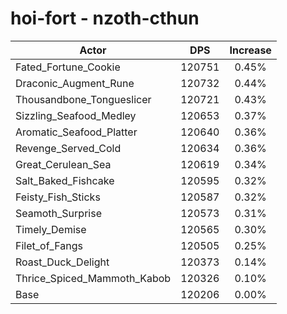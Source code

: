 # hoi-fort - nzoth-cthun
| Actor | DPS | Increase |
|---|:---:|:---:|
|Fated_Fortune_Cookie|120751|0.45%|
|Draconic_Augment_Rune|120732|0.44%|
|Thousandbone_Tongueslicer|120721|0.43%|
|Sizzling_Seafood_Medley|120653|0.37%|
|Aromatic_Seafood_Platter|120640|0.36%|
|Revenge_Served_Cold|120634|0.36%|
|Great_Cerulean_Sea|120619|0.34%|
|Salt_Baked_Fishcake|120595|0.32%|
|Feisty_Fish_Sticks|120587|0.32%|
|Seamoth_Surprise|120573|0.31%|
|Timely_Demise|120565|0.30%|
|Filet_of_Fangs|120505|0.25%|
|Roast_Duck_Delight|120373|0.14%|
|Thrice_Spiced_Mammoth_Kabob|120326|0.10%|
|Base|120206|0.00%|
